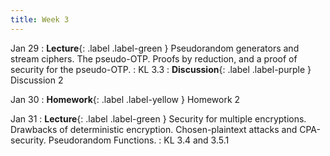 ```yaml
---
title: Week 3
---
```


Jan 29
: **Lecture**{: .label .label-green } Pseudorandom generators and stream ciphers. The pseudo-OTP. Proofs by reduction, and a proof of security for the pseudo-OTP.
    : KL 3.3
: **Discussion**{: .label .label-purple } Discussion 2

Jan 30
: **Homework**{: .label .label-yellow } Homework 2

Jan 31
: **Lecture**{: .label .label-green } Security for multiple encryptions. Drawbacks of deterministic encryption. Chosen-plaintext attacks and CPA-security. Pseudorandom Functions.
    : KL 3.4 and 3.5.1
